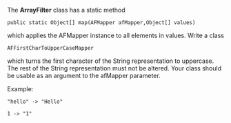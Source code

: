 The **ArrayFilter** class has a static method

`public static Object[] map(AFMapper afMapper,Object[] values)`

which applies the AFMapper instance to all elements in values. Write a class

`AFFirstCharToUpperCaseMapper`

which turns the first character of the String representation to uppercase. The rest of the String representation must not be altered. Your class should be usable as an argument to the afMapper parameter.

Example:

```
"hello" -> "Hello"

1 -> "1"
```

